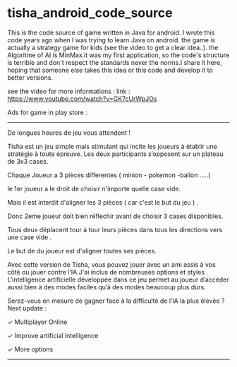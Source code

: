 # tisha_android_code_source


This is the code source of game written in Java for android. I wrote this code years ago when I was trying to learn Java on android. the game is actually a strategy game for kids (see the video to get a clear idea..). the Algoritme of AI is MinMax.it was my first application, so the code's structure is terrible and don't respect the standards never the norms.I  share it here, hoping that someone else takes this idea or this code and develop it to better versions. 

see the video for more informations :
link : https://www.youtube.com/watch?v=GK7cUrWpJOs

Ads for game in play store : 
___________________________________________________________
De longues heures de jeu vous attendent !

Tisha est un jeu simple mais stimulant qui incite les joueurs à établir une stratégie à toute épreuve. Les deux participants s’opposent sur un plateau de 3x3 cases.

Chaque Joueur a 3 pièces differentes ( minion - pokemon -ballon .....)

le 1er joueur a le droit de choisir n'importe quelle case vide.

Mais il est interdit d'aligner les 3 pièces ( car c'est le but du jeu ) .

Donc 2eme joueur doit bien réflechir avant de choisir 3 cases disponibles.

 Tous deux déplacent tour à tour leurs pièces dans tous les directions vers  une case vide . 


Le but de du joueur est d'aligner  toutes ses pièces.


Avec cette version de Tisha, vous pouvez jouer avec un ami assis à vos côté ou jouer contre l’IA.J'ai inclus de nombreuses options et styles .
L'intelligence artificielle développée dans ce jeu permet au joueur d’accéder aussi bien à des modes faciles qu’à des modes beaucoup plus durs.

 


Serez-vous en mesure de gagner face à la difficulté de l’IA la plus élevée ?
Next update : 

✓ Multiplayer Online 

✓ Improve artificial intelligence 

 ✓ More options 
 ________________________________________________________________

